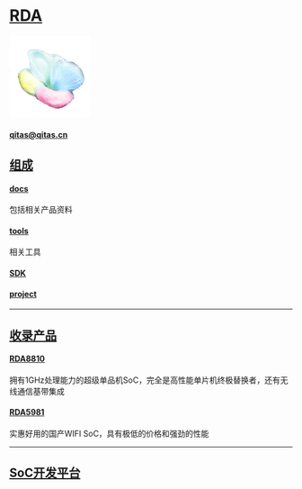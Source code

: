 ﻿# [RDA](https://github.com/sochub/RDA) 

[![sites](SoC/SoC.png)](http://www.qitas.cn) 

####  qitas@qitas.cn

## [组成](SoC/)

#### [docs](docs/)

包括相关产品资料

#### [tools](tools/)

相关工具

#### [SDK](SDK/)

#### [project](project/)

---

## [收录产品](https://github.com/sochub/RDA) 

#### [RDA8810](https://github.com/sochub/RDA8810.git)

拥有1GHz处理能力的超级单品机SoC，完全是高性能单片机终极替换者，还有无线通信基带集成

####  [RDA5981](https://github.com/sochub/RDA5981.git) 

实惠好用的国产WIFI SoC，具有极低的价格和强劲的性能



---

##  [SoC开发平台](http://www.qitas.cn)   



